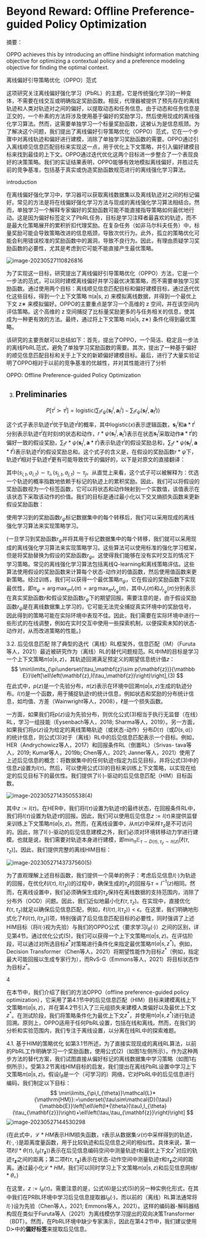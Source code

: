 # Beyond Reward: Offline Preference-guided Policy Optimization

摘要：

OPPO achieves this by introducing an offline hindsight information matching objective for optimizing a contextual policy and a preference modeling objective for finding the optimal context. 

离线偏好引导策略优化（OPPO）范式

这项研究关注离线偏好强化学习（PbRL）的主题，它是传统强化学习的一种变体，不需要在线交互或明确指定奖励函数。相反，代理器被提供了预先存在的离线轨迹和人类对轨迹对之间的偏好，以提取动态和任务信息。由于动态和任务信息是正交的，一个朴素的方法将涉及使用基于偏好的奖励学习，然后使用现成的离线强化学习算法。然而，这需要单独学习一个标量奖励函数，这被认为是信息瓶颈。为了解决这个问题，我们提出了离线偏好引导策略优化（OPPO）范式，它在一个步骤中对离线轨迹和偏好进行建模，消除了单独学习奖励函数的需要。OPPO通过引入离线顺见信息匹配目标来实现这一点，用于优化上下文策略，并引入偏好建模目标来找到最佳的上下文。OPPO通过迭代优化这两个目标进一步整合了一个表现良好的决策策略。我们的实证结果表明，OPPO能够有效地模拟离线偏好，并胜过先前的竞争基准，包括基于真实或伪造奖励函数规范进行的离线强化学习算法。

introduction

在离线偏好强化学习中，学习器可以获取离线数据集以及离线轨迹对之间的标记偏好。常见的方法是将在线偏好强化学习方法与现成的离线强化学习算法相结合。然而，单独学习一个解释专家偏好的奖励函数可能不能直接指导策略如何最优地行动。这是因为偏好标签定义了PbRL任务，目标是学习注释者最喜欢的轨迹，而不是最大化策略展开的累积折扣代理奖励。在复杂任务（如非马尔科夫任务）中，标量奖励可能会导致策略改进的信息瓶颈，导致次优行为。此外，孤立的策略优化可能会利用错误校准的奖励函数中的漏洞，导致不良行为。因此，有理由质疑学习奖励函数的必要性，尤其是考虑到它可能不能直接产生最优策略。

![image-20230527110826816](C:\Users\wfp\AppData\Roaming\Typora\typora-user-images\image-20230527110826816.png)

为了实现这一目标，研究提出了离线偏好引导策略优化（OPPO）方法，它是一个一步法的范式，可以同时建模离线偏好并学习最优决策策略，而不需要单独学习奖励函数。通过使用两个目标：离线顺见信息匹配目标和偏好建模目标，通过迭代优化这些目标，得到一个上下文策略 π(a|s, z) 来模拟离线数据，并得到一个最优上下文 z∗ 来模拟偏好。OPPO的主要重点是学习一个高维的 z 空间，并在该空间内评估策略。这个高维的 z 空间捕捉了比标量奖励更多的与任务相关的信息，使其成为一种更有效的方法。最终，通过将上下文策略 π(a|s, z∗) 条件化得到最优策略。

该研究的主要贡献可以总结如下：首先，提出了OPPO，一个简洁、稳定且一步法的离线PbRL范式，避免了单独学习奖励函数的需要。其次，提出了一种基于偏好的顺见信息匹配目标和关于上下文的新颖偏好建模目标。最后，进行了大量实验证明了OPPO相对于以前的竞争基准的优越性，并对其性能进行了分析

OPPO: Offline Preference-guided Policy Optimization



3. ## Preliminaries

$$
P[\tau^i\succ\tau^j]=\mathrm{logistic}(\sum_t r_\psi(\mathbf{s}_t^i,\mathbf{a}_t^i)-\sum_t r_\psi(\mathbf{s}_t^j,\mathbf{a}_t^j))
$$

这个式子表示轨迹$\tau^i$优于轨迹$\tau^j$的概率，其中$\mathrm{logistic}(x)$表示逻辑函数，$\mathbf{s}_t^i$和$\mathbf{a}*t^i$分别表示轨迹$\tau^i$在时刻$t$的状态和动作，$r*\psi(\mathbf{s}_t^i,\mathbf{a}_t^i)$表示在状态$\mathbf{s}_t^i$采取动作$\mathbf{a}*t^i$的偏好一致的假设奖励，$\sum_t r*\psi(\mathbf{s}_t^i,\mathbf{a}*t^i)$表示轨迹$\tau^i$的假设奖励总和，$\sum_t r*\psi(\mathbf{s}_t^j,\mathbf{a}*t^j)$表示轨迹$\tau^j$的假设奖励总和。这个式子的含义是，在假设的奖励函数$r*\psi$下，轨迹$\tau^i$相对于轨迹$\tau^j$更有可能导致优于的偏好的，以下是对原文的直接翻译：



其中$(s_{i,t}, a_{i,t})\sim \tau_i, (s_{j,t}, a_{j,t})\sim \tau_j$。从直觉上来看，这个式子可以被解释为：优选一个轨迹的概率指数地依赖于标记的轨迹上的累积奖励。因此，我们可以将假设的奖励函数视为一个标签函数，它可以将状态和动作映射到一个实数值，该值表示在该状态下采取该动作的价值。我们的目标是通过最小化以下交叉熵损失函数来更新假设奖励函数：

使用学习到的奖励函数$r_\psi$标记数据集中的每个转移后，我们可以采用现成的离线强化学习算法来实现策略学习。

(一旦学习到奖励函数$r_\psi$并将其用于标记数据集中的每个转移，我们就可以采用现成的离线强化学习算法来实现策略学习。这些算法可以使用标准的强化学习框架，但是将奖励替换为假设的奖励函数$r_\psi$。这使得我们能够在没有实时交互的情况下学习策略。常见的离线强化学习算法包括离线Q-learning和离线策略评估。这些算法使用假设的奖励函数来计算每个状态-动作对的值函数，然后使用值函数来更新策略。经过训练，我们可以获得一个最优策略$\pi_\psi$，它在假设的奖励函数下实现最优性，即$\pi_\psi=\arg\max_\pi J_r(\pi)=\arg\max_\pi J_{r_\psi}(\pi)$，其中$J_r(\pi)$和$J_{r_\psi}(\pi)$分别表示在真实奖励函数$r$和假设奖励函数$r_\psi$下的期望回报。需要注意的是，由于假设奖励函数$r_\psi$是在离线数据集上学习的，它可能无法完全捕捉真实环境中的奖励信号，因此得到的策略可能在实际环境中表现不佳。因此，我们需要在实际环境中进行一些形式的在线调整，例如在实时交互中使用一些探索机制，以便探索未知的状态-动作对，从而改进策略的性能。)

3.2. 后见信息匹配
除了典型的迭代（离线）RL框架外，信息匹配（IM）（Furuta等人，2021）最近被研究作为（离线）RL的替代问题规范。RL中IM的目标是学习一个上下文策略$\pi(a|s, z)$，其轨迹回溯满足预定义的期望信息统计值$z$：
$$
\min\limits_{\pi\underset{\tau_\mathbf{z}\sim p(\mathbf{z})}{\mathbb E}}\left[\ell\left(\mathbf{z},I(\tau_\mathbf{z})\right)\right],(3)
$$
在此式中，$p(z)$是一个先验分布，$\pi(z)$表示在环境中回溯$\pi(a|s, z)$生成的轨迹分布。$I(\tau)$是一个函数，用于捕捉轨迹$\tau$的统计信息，例如状态和奖励的分布统计信息，如均值、方差（Wainwright等人，2008），$\ell$是一个损失函数。

一方面，如果我们将$p(z)$设为先验分布，则优化公式(3)相当于执行无监督（在线）RL，学习一组技能（Eysenbach等人，2018; Sharma等人，2019）。另一方面，如果我们将$p(z)$设为给定的离线策略轨迹（或状态-动作）分布$D(\tau)$（或$D(s,a)$）的统计信息，则公式(3)对于（离线）RL中的后见信息匹配表示一个目标。例如，HER（Andrychowicz等人，2017）和回报条件RL（倒置RL）（Srivas-
tava等人，2019; Kumar等人，2019b; Chen等人，2021; Janner等人，2021）使用了上述后见信息的概念：将数据集中的任何轨迹$\tau$指定为后见目标，并将公式(3)中的信息$z$设置为$I(\tau)$。然后，可以使用公式(3)的目标来训练上下文策略，以实现在给定的后见目标下的最优性。我们提供了I(·)-驱动的后见信息匹配（HIM）目标函数。

![image-20230527143505538](C:\Users\wfp\AppData\Roaming\Typora\typora-user-images\image-20230527143505538.png)(4)

其中$z:=I(\tau)$。在HER中，我们将$I(\tau)$设置为轨迹$\tau$的最终状态，在回报条件RL中，我们将$I(\tau)$设置为轨迹$\tau$的回报。因此，我们可以使用后见信息$z:=I(\tau)$来提供监督来训练上下文策略$\pi(a|s,z)$。然而，在离线设置中，从$\pi(z)$中采样$\tau_z$是不可访问的。因此，除了I(·)-驱动的后见信息建模之外，我们必须对环境转移动力学进行建模。也就是说，我们需要对轨迹本身进行建模，即$\min_\pi \mathbb{E}_{\tau\sim D(\tau),\tau_z\sim \pi(z)}[\ell(\tau,\tau_z)]$。因此，我们提供完整的离线HIM目标：

![image-20230527143737560](C:\Users\wfp\AppData\Roaming\Typora\typora-user-images\image-20230527143737560.png)(5)

为了直观理解上述目标函数，我们提供一个简单的例子：考虑后见信息$I(\cdot)$为轨迹的回报，在优化$\ell(I(\tau),I(\tau_z))$的过程中，确保生成的$\tau_z$的回报与$\tau=I^{-1}(z)$相同。然而，在离线设置中，我们必须确保生成的$\tau_z$保持在离线数据的支持范围内，消除了分布外（OOD）问题。因此，我们近似地最小化$\ell(\tau,\tau_z)$。在实现中，直接优化$\ell(\tau,\tau_z)$就足以确保后见信息匹配，例如，$\ell(I(\tau),I(\tau_z))<\epsilon$。在这里，我们明确地形式化了$\ell(I(\tau),I(\tau_z))$项，特别强调了后见信息匹配目标的必要性，同时强调了上述HIM目标（将$I(\cdot)$视为先验）与我们的OPPO公式（要求学习$I_\theta(\cdot)$）之间的区别，详见第4节。通过优化公式(5)，我们可以获得一个上下文策略$\pi(a|s,z)$。在评估阶段，可以通过对所选目标$z^*$对策略进行条件化来指定最优策略$\pi(a|s,z^*)$。例如，Decision Transformer（Chen等人，2021）将期望性能作为目标$z^*$（例如，指定最大可能回报以生成专家行为），而RvS-G（Emmons等人，2021）将目标状态作为目标$z^*$。

4

在本节中，我们介绍了我们的方法OPPO（offline preference-guided policy optimization），它采用了第4.1节中的后见信息匹配（HIM）目标来建模离线上下文策略$\pi(a|s, z)$，并在第4.2节引入了三元组损失来建模人类偏好以及最优上下文$z^*$。在测试阶段，我们将策略条件化为最优上下文$z^*$，并使用$\pi(a|s, z^*)$进行轨迹回溯。原则上，OPPO适用于任何PbRL设置，包括在线和离线。然而，在我们的分析和实验范围内，我们专注于离线设置，以分离在线RL中的探索难题。

4.1. 基于HIM的策略优化
如第3.1节所述，为了直接实现现成的离线RL算法，以前的PbRL工作明确学习一个奖励函数，使用公式(2)（如图1左侧所示）。作为这种两步方法的替代方案，我们试图直接从偏好标记的离线数据集中学习策略（如图1右侧所示）。受第3.2节离线HIM目标的启发，我们提出在离线PbRL设置中学习上下文策略$\pi(a|s, z)$。假设$I_\theta$是一个（可学习的）网络，它对PbRL中的后见信息进行编码，我们制定以下目标：
$$
\min\limits_{\pi,I_{\theta}}\mathcal{L}*{\mathrm{HM}}:=\underset{\tau\sim\mathcal{D}(\tau)}{\mathbb{E}}\left[\ell\left(I*{\theta}(\tau),I_{\theta}(\tau_{\mathbf{z}})\right)+\ell\left(\tau,\tau_{\mathbf{z}}\right)\right]
$$
![image-20230527144530298](C:\Users\wfp\AppData\Roaming\Typora\typora-user-images\image-20230527144530298.png)

(在此式中，$\mathcal{L}*{HM}$表示HIM损失函数，$\tau$表示从数据集$\mathcal{D}(\tau)$中采样得到的轨迹，$\ell(\cdot,\cdot)$是距离度量函数，用于比较轨迹和后见信息之间的相似性。具体来说，第一项$\ell\left(I*{\theta}(\tau),I_{\theta}(\tau_{\mathbf{z}})\right)$表示在后见信息编码空间中测量轨迹$\tau$和最优上下文$z^*$对应的轨迹$\tau_{\mathbf{z}}$之间的距离；第二项$\ell\left(\tau,\tau_{\mathbf{z}}\right)$表示在状态-动作空间中测量轨迹$\tau$和$\tau_{\mathbf{z}}$之间的距离。通过最小化$\mathcal{L}*{HM}$，我们可以同时学习上下文策略$\pi(a|s, z)$和后见信息网络$I*\theta$。)

在这里，$z:=I_\theta(\tau)$。需要注意的是，公式(6)是公式(5)的另一种实例化形式，在其中我们在PRBL环境中学习后见信息提取器$I_\theta(\cdot)$，而以前的（离线）RL算法通常将$I(\cdot)$设为先验（Chen等人，2021; Emmons等人，2021）。这样的编码器-解码器结构现在类似于Furuta等人（2021）为离线模仿学习提出的双向决策Transformer（BDT）。然而，在PbRL环境中缺少专家演示，因此在第4.2节中，我们建议使用D≻中的**偏好标签**来提取后见信息。

